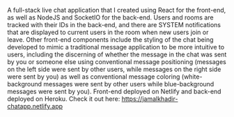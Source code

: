 A full-stack live chat application that I created using React for the front-end, as well as NodeJS and SocketIO for the back-end. Users and rooms are tracked with their IDs in the back-end, and there are SYSTEM notifications that are displayed to current users in the room when new users join or leave. Other front-end components include the styling of the chat being developed to mimic a traditional message application to be more intuitive to users, including the discerning of whether the message in the chat was sent by you or someone else using conventional message positioning (messages on the left side were sent by other users, while messages on the right side were sent by you) as well as conventional message coloring (white-background messages were sent by other users while blue-background messages were sent by you). Front-end deployed on Netlify and back-end deployed on Heroku. Check it out here: https://jamalkhadir-chatapp.netlify.app
